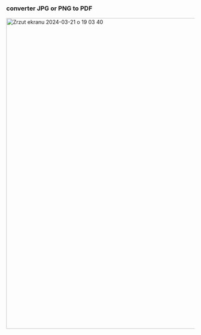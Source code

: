 ### converter JPG or PNG to PDF
<img width="831" alt="Zrzut ekranu 2024-03-21 o 19 03 40" src="https://github.com/berrryone/converter-JPG-PNG-to-PDF/assets/151057392/71efdc7e-7015-46d4-99b4-0187d09ce944">

